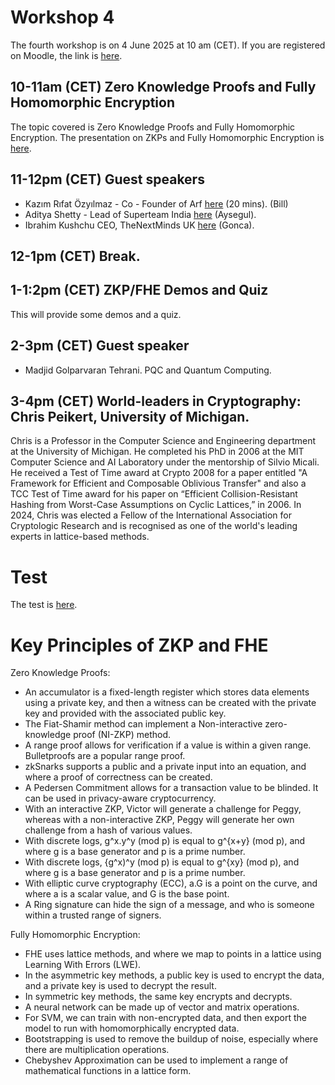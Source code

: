 # Workshop 4

The fourth workshop is on 4 June 2025 at 10 am (CET). If you are registered on Moodle, the link is [here](https://moodlecommunity.napier.ac.uk/course/view.php?id=960).

## 10-11am (CET) Zero Knowledge Proofs and Fully Homomorphic Encryption

The topic covered is Zero Knowledge Proofs and Fully Homomorphic Encryption. The presentation on ZKPs and Fully Homomorphic Encryption is [here](https://youtu.be/J03UE89Qw8E).

## 11-12pm (CET) Guest speakers

* Kazım Rıfat Özyılmaz - Co - Founder of Arf [here](https://www.linkedin.com/in/kazimozyilmaz/) (20 mins). (Bill)
* Aditya Shetty - Lead of Superteam India [here](https://www.linkedin.com/in/aditya-shetty-97ab5258/) (Aysegul).
* Ibrahim Kushchu  CEO, TheNextMinds UK [here](https://scholar.google.com/citations?user=ERPjK2AAAAAJ&hl=en) (Gonca).
 
## 12-1pm (CET) Break.

## 1-1:2pm (CET) ZKP/FHE Demos and Quiz
This will provide some demos and a quiz.

## 2-3pm (CET) Guest speaker

* Madjid Golparvaran Tehrani. PQC and Quantum Computing.
 
## 3-4pm (CET) World-leaders in Cryptography: Chris Peikert, University of Michigan.
Chris is a Professor in the Computer Science and Engineering department at the University of Michigan. He completed his PhD in 2006 at the MIT Computer Science and AI Laboratory under the mentorship of Silvio Micali.  He received a Test of Time award at Crypto 2008 for a paper entitled "A Framework for Efficient and Composable Oblivious Transfer" and also a TCC Test of Time award for his paper on “Efficient Collision-Resistant Hashing from Worst-Case Assumptions on Cyclic Lattices,” in 2006.  In 2024, Chris was elected a Fellow of the International Association for Cryptologic Research and is recognised as one of the world's leading experts in lattice-based methods.

# Test 
The test is [here](https://moodlecommunity.napier.ac.uk/mod/quiz/view.php?id=53965).

# Key Principles of ZKP and FHE
Zero Knowledge Proofs:

* An accumulator is a fixed-length register which stores data elements using a private key, and then a witness can be created with the private key and provided with the associated public key.
* The Fiat-Shamir method can implement a Non-interactive zero-knowledge proof (NI-ZKP) method.
* A range proof allows for verification if a value is within a given range. Bulletproofs are a popular range proof.
* zkSnarks supports a public and a private input into an equation, and where a proof of correctness can be created.
* A Pedersen Commitment allows for a transaction value to be blinded. It can be used in privacy-aware cryptocurrency.
* With an interactive ZKP, Victor will generate a challenge for Peggy, whereas with a non-interactive ZKP, Peggy will generate her own challenge from a hash of various values.
* With discrete logs, g^x.y^y (mod p) is equal to g^{x+y} (mod p), and where g is a base generator and p is a prime number.
* With discrete logs, {g^x)^y (mod p) is equal to g^{xy} (mod p), and where g is a base generator and p is a prime number.
* With elliptic curve cryptography (ECC), a.G is a point on the curve, and where a is a scalar value, and G is the base point.
* A Ring signature can hide the sign of a message, and who is someone within a trusted range of signers.

Fully Homomorphic Encryption:

* FHE uses lattice methods, and where we map to points in a lattice using Learning With Errors (LWE).
* In the asymmetric key methods, a public key is used to encrypt the data, and a private key is used to decrypt the result.
* In symmetric key methods, the same key encrypts and decrypts.
* A neural network can be made up of vector and matrix operations.
* For SVM, we can train with non-encrypted data, and then export the model to run with homomorphically encrypted data.
* Bootstrapping is used to remove the buildup of noise, especially where there are multiplication operations.
* Chebyshev Approximation can be used to implement a range of mathematical functions in a lattice form.









